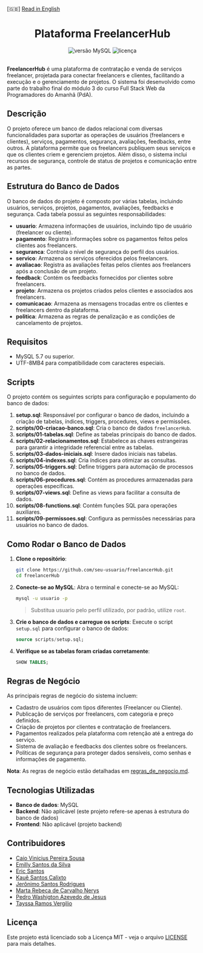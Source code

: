 [🇬🇧] [Read in English](README.md)

<h1 align='center'>Plataforma FreelancerHub</h1>

<div align='center'>
    <img src="https://img.shields.io/badge/MySQL-v8.0-blue" alt="versão MySQL" />
    <img src="https://img.shields.io/badge/license-MIT-green" alt="licença" />
</div>

<br>

**FreelancerHub** é uma plataforma de contratação e venda de serviços freelancer, projetada para conectar freelancers e clientes, facilitando a execução e o gerenciamento de projetos. O sistema foi desenvolvido como parte do trabalho final do módulo 3 do curso Full Stack Web da Programadores do Amanhã (PdA).

## Descrição

O projeto oferece um banco de dados relacional com diversas funcionalidades para suportar as operações de usuários (freelancers e clientes), serviços, pagamentos, segurança, avaliações, feedbacks, entre outros. A plataforma permite que os freelancers publiquem seus serviços e que os clientes criem e gerenciem projetos. Além disso, o sistema inclui recursos de segurança, controle de status de projetos e comunicação entre as partes.

## Estrutura do Banco de Dados

O banco de dados do projeto é composto por várias tabelas, incluindo usuários, serviços, projetos, pagamentos, avaliações, feedbacks e segurança. Cada tabela possui as seguintes responsabilidades:

- **usuario**: Armazena informações de usuários, incluindo tipo de usuário (freelancer ou cliente).
- **pagamento**: Registra informações sobre os pagamentos feitos pelos clientes aos freelancers.
- **seguranca**: Controla o nível de segurança do perfil dos usuários.
- **servico**: Armazena os serviços oferecidos pelos freelancers.
- **avaliacao**: Registra as avaliações feitas pelos clientes aos freelancers após a conclusão de um projeto.
- **feedback**: Contém os feedbacks fornecidos por clientes sobre freelancers.
- **projeto**: Armazena os projetos criados pelos clientes e associados aos freelancers.
- **comunicacao**: Armazena as mensagens trocadas entre os clientes e freelancers dentro da plataforma.
- **politica**: Armazena as regras de penalização e as condições de cancelamento de projetos.

## Requisitos

- MySQL 5.7 ou superior.
- UTF-8MB4 para compatibilidade com caracteres especiais.

## Scripts

O projeto contém os seguintes scripts para configuração e populamento do banco de dados:

1. **setup.sql**: Responsável por configurar o banco de dados, incluindo a criação de tabelas, índices, triggers, procedures, views e permissões.
2. **scripts/00-criacao-banco.sql**: Cria o banco de dados `freelancerHub`.
3. **scripts/01-tabelas.sql**: Define as tabelas principais do banco de dados.
4. **scripts/02-relacionamentos.sql**: Estabelece as chaves estrangeiras para garantir a integridade referencial entre as tabelas.
5. **scripts/03-dados-iniciais.sql**: Insere dados iniciais nas tabelas.
6. **scripts/04-indexes.sql**: Cria índices para otimizar as consultas.
7. **scripts/05-triggers.sql**: Define triggers para automação de processos no banco de dados.
8. **scripts/06-procedures.sql**: Contém as procedures armazenadas para operações específicas.
9. **scripts/07-views.sql**: Define as views para facilitar a consulta de dados.
10. **scripts/08-functions.sql**: Contém funções SQL para operações auxiliares.
11. **scripts/09-permissoes.sql**: Configura as permissões necessárias para usuários no banco de dados.

## Como Rodar o Banco de Dados

1. **Clone o repositório**:
   ```bash
   git clone https://github.com/seu-usuario/freelancerHub.git
   cd freelancerHub
   ```

2. **Conecte-se ao MySQL**:
   Abra o terminal e conecte-se ao MySQL:
   ```bash
   mysql -u usuario -p
   ```
   > Substitua usuario pelo perfil utilizado, por padrão, utilize `root`.

3. **Crie o banco de dados e carregue os scripts**:
   Execute o script `setup.sql` para configurar o banco de dados:
   ```sql
   source scripts/setup.sql;
   ```

4. **Verifique se as tabelas foram criadas corretamente**:
   ```sql
   SHOW TABLES;
   ```

## Regras de Negócio

As principais regras de negócio do sistema incluem:

- Cadastro de usuários com tipos diferentes (Freelancer ou Cliente).
- Publicação de serviços por freelancers, com categoria e preço definidos.
- Criação de projetos por clientes e contratação de freelancers.
- Pagamentos realizados pela plataforma com retenção até a entrega do serviço.
- Sistema de avaliação e feedbacks dos clientes sobre os freelancers.
- Políticas de segurança para proteger dados sensíveis, como senhas e informações de pagamento.

**Nota**: As regras de negócio estão detalhadas em [regras_de_negocio.md](assets/regras_de_negocio.md).

## Tecnologias Utilizadas

- **Banco de dados**: MySQL
- **Backend**: Não aplicável (este projeto refere-se apenas à estrutura do banco de dados)
- **Frontend**: Não aplicável (projeto backend)

## Contribuidores

- [Caio Vinicius Pereira Sousa]()
- [Emilly Santos da Silva]()
- [Eric Santos](https://www.github.com/ericshantos)
- [Kauê Santos Calixto](https://www.github.com/kauecalixto)
- [Jerônimo Santos Rodrigues](https://www.github.com/JeronimoSantos)
- [Marta Rebeca de Carvalho Nerys]()
- [Pedro Washigton Azevedo de Jesus](https://www.github.com/PWzx07)
- [Tayssa Ramos Vergilio](https://www.github.com/Tayssa2212)

## Licença

Este projeto está licenciado sob a Licença MIT - veja o arquivo [LICENSE](LICENSE) para mais detalhes.